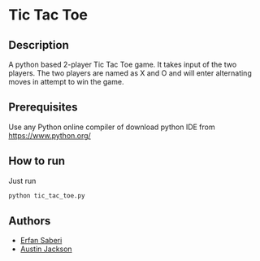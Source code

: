 # Tic Tac Toe

## Description

A python based 2-player Tic Tac Toe game.
It takes input of the two players.
The two players are named as X and O
and will enter alternating moves in attempt to win the game.

## Prerequisites

Use any Python online compiler of download python IDE from https://www.python.org/

## How to run

Just run

```sh
python tic_tac_toe.py
```

<!-- ## Screenshots/Demo -->

## Authors
- [Erfan Saberi](https://github.com/erfansaberi)
- [Austin Jackson](https://github.com/vesche)